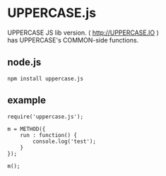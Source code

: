 UPPERCASE.js
============
UPPERCASE JS lib version. ( http://UPPERCASE.IO )<br>
has UPPERCASE's COMMON-side functions.

node.js
-------
	npm install uppercase.js

example
-------
	require('uppercase.js');
	
	m = METHOD({
		run : function() {
			console.log('test');
		}
	});
	
	m();
